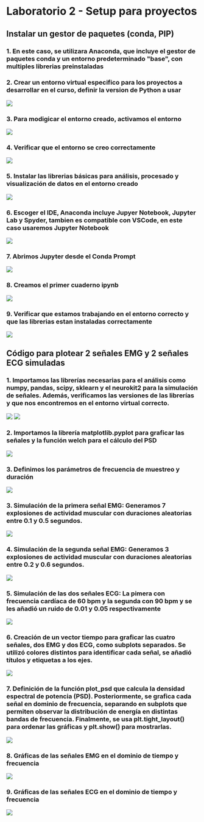 # Laboratorio 2 - Setup para proyectos
## Instalar un gestor de paquetes (conda, PIP)
### 1. En este caso, se utilizara Anaconda, que incluye el gestor de paquetes conda y un entorno predeterminado "base", con multiples librerias preinstaladas
### 2. Crear un entorno virtual especifico para los proyectos a desarrollar en el curso, definir la version de Python a usar
<image src="https://github.com/Gabriel-Bms/GRUPO3-ISB-2025-I/blob/master/Imagenes/Laboratorio 2/Lab2-CrearVenv.png">

### 3. Para modigicar el entorno creado, activamos el entorno
<image src="https://github.com/Gabriel-Bms/GRUPO3-ISB-2025-I/blob/master/Imagenes/Laboratorio 2/Lab2-ActivarVenv.png">
  
### 4. Verificar que el entorno se creo correctamente
<image src="https://github.com/Gabriel-Bms/GRUPO3-ISB-2025-I/blob/master/Imagenes/Laboratorio 2/Lab2-VerificarVenv.png">
  
### 5. Instalar las librerias básicas para análisis, procesado y visualización de datos en el entorno creado
<image src="https://github.com/Gabriel-Bms/GRUPO3-ISB-2025-I/blob/master/Imagenes/Laboratorio 2/Lab2-InstalarLibrerias.png">



### 6. Escoger el IDE, Anaconda incluye Jupyer Notebook, Jupyter Lab y Spyder, tambien es compatible con VSCode, en este caso usaremos Jupyter Notebook
<image src="https://github.com/Gabriel-Bms/GRUPO3-ISB-2025-I/blob/master/Imagenes/Laboratorio 2/Lab2-InstalarJupyter.png">

### 7. Abrimos Jupyter desde el Conda Prompt
<image src="https://github.com/Gabriel-Bms/GRUPO3-ISB-2025-I/blob/master/Imagenes/Laboratorio 2/Lab2-AbrirJupyter.png">

### 8. Creamos el primer cuaderno ipynb
<image src="https://github.com/Gabriel-Bms/GRUPO3-ISB-2025-I/blob/master/Imagenes/Laboratorio 2/Lab2-CrearIpynb.png">

### 9. Verificar que estamos trabajando en el entorno correcto y que las librerias estan instaladas correctamente
<image src="https://github.com/Gabriel-Bms/GRUPO3-ISB-2025-I/blob/master/Imagenes/Laboratorio 2/Lab2-VerificarLibrerias.png">

## Código para plotear 2 señales EMG y 2 señales ECG simuladas

### 1. Importamos las librerías necesarias para el análisis como numpy, pandas, scipy, sklearn y el neurokit2 para la simulación de señales. Además, verificamos las versiones de las librerías y que nos encontremos en el entorno virtual correcto.
<image src="https://github.com/Gabriel-Bms/GRUPO3-ISB-2025-I/blob/master/Imagenes/Laboratorio 2/1.png">
<image src="https://github.com/Gabriel-Bms/GRUPO3-ISB-2025-I/blob/master/Imagenes/Laboratorio 2/2.png">

### 2. Importamos la librería matplotlib.pyplot para graficar las señales y la función welch para el cálculo del PSD
<image src="https://github.com/Gabriel-Bms/GRUPO3-ISB-2025-I/blob/master/Imagenes/Laboratorio 2/3.png">
  
### 3. Definimos los parámetros de frecuencia de muestreo y duración 
<image src="https://github.com/Gabriel-Bms/GRUPO3-ISB-2025-I/blob/master/Imagenes/Laboratorio 2/4.png">
  
### 3. Simulación de la primera señal EMG: Generamos 7 explosiones de actividad muscular con duraciones aleatorias entre 0.1 y 0.5 segundos.
<image src="https://github.com/Gabriel-Bms/GRUPO3-ISB-2025-I/blob/master/Imagenes/Laboratorio 2/5.png">

### 4. Simulación de la segunda señal EMG: Generamos 3 explosiones de actividad muscular con duraciones aleatorias entre 0.2 y 0.6 segundos.
<image src="https://github.com/Gabriel-Bms/GRUPO3-ISB-2025-I/blob/master/Imagenes/Laboratorio 2/6.png">

### 5. Simulación de las dos señales ECG: La pimera con frecuencia cardíaca de 60 bpm y la segunda con 90 bpm y se les añadió un ruido de 0.01 y 0.05 respectivamente 
<image src="https://github.com/Gabriel-Bms/GRUPO3-ISB-2025-I/blob/master/Imagenes/Laboratorio 2/7.png">

### 6. Creación de un vector tiempo para graficar las cuatro señales, dos EMG y dos ECG, como subplots separados. Se utilizó colores distintos para identificar cada señal, se añadió títulos y etiquetas a los ejes.
<image src="https://github.com/Gabriel-Bms/GRUPO3-ISB-2025-I/blob/master/Imagenes/Laboratorio 2/8.png">
  
### 7. Definición de la función plot_psd que calcula la densidad espectral de potencia (PSD). Posteriormente, se grafica cada señal en dominio de frecuencia, separando en subplots que permiten observar la distribución de energía en distintas bandas de frecuencia. Finalmente, se usa plt.tight_layout() para ordenar las gráficas y plt.show() para mostrarlas.
<image src="https://github.com/Gabriel-Bms/GRUPO3-ISB-2025-I/blob/master/Imagenes/Laboratorio 2/9.png">

### 8. Gráficas de las señales EMG en el dominio de tiempo y frecuencia
<image src="https://github.com/Gabriel-Bms/GRUPO3-ISB-2025-I/blob/master/Imagenes/Laboratorio 2/10.png">

### 9. Gráficas de las señales ECG en el dominio de tiempo y frecuencia
<image src="https://github.com/Gabriel-Bms/GRUPO3-ISB-2025-I/blob/master/Imagenes/Laboratorio 2/11.png">
